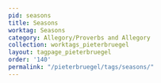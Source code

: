 ```yaml
---
pid: seasons
title: Seasons
worktag: Seasons
category: Allegory/Proverbs and Allegory
collection: worktags_pieterbruegel
layout: tagpage_pieterbruegel
order: '140'
permalink: "/pieterbruegel/tags/seasons/"
---
```

